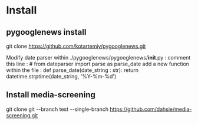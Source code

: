 # Install

## pygooglenews install
git clone https://github.com/kotartemiy/pygooglenews.git

Modify date parser within ./pygooglenews/pygooglenews/__init__.py :
  comment this line : # from dateparser import parse as parse_date
  add a new function within the file : 
    def parse_date(date_string : str):
        return datetime.strptime(date_string, '%Y-%m-%d')

## Install media-screening
git clone git --branch test --single-branch https://github.com/dahsie/media-screening.git


